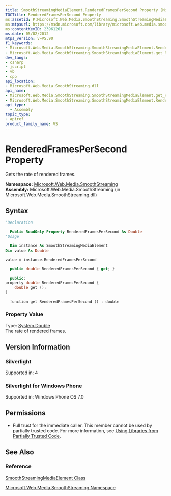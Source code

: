 ```yaml
---
title: SmoothStreamingMediaElement.RenderedFramesPerSecond Property (Microsoft.Web.Media.SmoothStreaming)
TOCTitle: RenderedFramesPerSecond Property
ms:assetid: P:Microsoft.Web.Media.SmoothStreaming.SmoothStreamingMediaElement.RenderedFramesPerSecond
ms:mtpsurl: https://msdn.microsoft.com/library/microsoft.web.media.smoothstreaming.smoothstreamingmediaelement.renderedframespersecond(v=VS.90)
ms:contentKeyID: 23961261
ms.date: 05/02/2012
mtps_version: v=VS.90
f1_keywords:
- Microsoft.Web.Media.SmoothStreaming.SmoothStreamingMediaElement.RenderedFramesPerSecond
- Microsoft.Web.Media.SmoothStreaming.SmoothStreamingMediaElement.get_RenderedFramesPerSecond
dev_langs:
- csharp
- jscript
- vb
- cpp
api_location:
- Microsoft.Web.Media.SmoothStreaming.dll
api_name:
- Microsoft.Web.Media.SmoothStreaming.SmoothStreamingMediaElement.get_RenderedFramesPerSecond
- Microsoft.Web.Media.SmoothStreaming.SmoothStreamingMediaElement.RenderedFramesPerSecond
api_type:
  - Assembly
topic_type:
- apiref
product_family_name: VS
---
```


# RenderedFramesPerSecond Property

Gets the rate of rendered frames.

**Namespace:**  [Microsoft.Web.Media.SmoothStreaming](microsoft-web-media-smoothstreaming-namespace_1.md)  
**Assembly:**  Microsoft.Web.Media.SmoothStreaming (in Microsoft.Web.Media.SmoothStreaming.dll)

## Syntax

```vb
'Declaration

  Public ReadOnly Property RenderedFramesPerSecond As Double
'Usage

  Dim instance As SmoothStreamingMediaElement
Dim value As Double

value = instance.RenderedFramesPerSecond
```

```csharp
  public double RenderedFramesPerSecond { get; }
```

```cpp
  public:
property double RenderedFramesPerSecond {
    double get ();
}
```

```jscript
  function get RenderedFramesPerSecond () : double
```

### Property Value

Type: [System.Double](https://msdn.microsoft.com/library/643eft0t)  
The rate of rendered frames.  

## Version Information

### Silverlight

Supported in: 4  

### Silverlight for Windows Phone

Supported in: Windows Phone OS 7.0  

## Permissions

  - Full trust for the immediate caller. This member cannot be used by partially trusted code. For more information, see [Using Libraries from Partially Trusted Code](https://msdn.microsoft.com/library/8skskf63).

## See Also

### Reference

[SmoothStreamingMediaElement Class](smoothstreamingmediaelement-class-microsoft-web-media-smoothstreaming_1.md)

[Microsoft.Web.Media.SmoothStreaming Namespace](microsoft-web-media-smoothstreaming-namespace_1.md)
